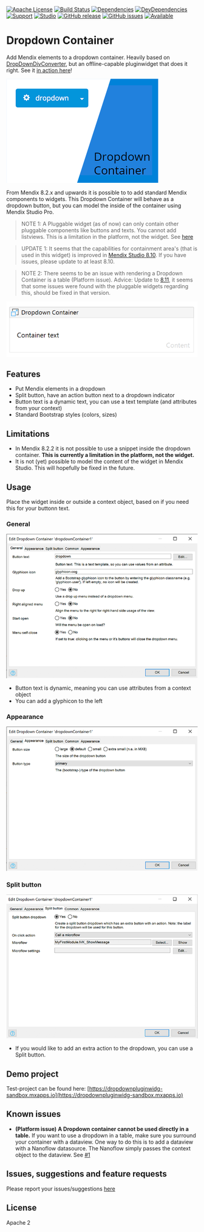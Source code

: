[![Apache License](https://img.shields.io/badge/license-Apache%202.0-orange.svg)](http://www.apache.org/licenses/LICENSE-2.0)
[![Build Status](https://travis-ci.org/JelteMX/mendix-dropdown-container.svg?branch=master)](https://travis-ci.org/JelteMX/mendix-dropdown-container)
[![Dependencies](https://david-dm.org/JelteMX/mendix-dropdown-container.svg)]([https://david-dm.org/JelteMX/mendix-dropdown-container](https://david-dm.org/JelteMX/mendix-dropdown-container))
[![DevDependencies](https://david-dm.org/JelteMX/mendix-dropdown-container/dev-status.svg)]([https://david-dm.org/JelteMX/mendix-dropdown-container?type=dev](https://david-dm.org/JelteMX/mendix-dropdown-container?type=dev))
[![Support](https://img.shields.io/badge/Support-Community%20(no%20active%20support)-orange.svg)](https://docs.mendix.com/developerportal/app-store/app-store-content-support)
[![Studio](https://img.shields.io/badge/Studio%20version-8.2%2B-blue.svg)](https://appstore.home.mendix.com/link/modeler/)
[![GitHub release](https://img.shields.io/github/release/JelteMX/mendix-dropdown-container)](https://github.com/JelteMX/mendix-dropdown-container/releases/latest)
[![GitHub issues](https://img.shields.io/github/issues/JelteMX/mendix-dropdown-container)](https://github.com/JelteMX/mendix-dropdown-container/issues)
[![Available](https://img.shields.io/badge/Test%20Project-available-green.svg)](https://github.com/JelteMX/widget-test-projects)

# Dropdown Container

Add Mendix elements to a dropdown container. Heavily based on [DropDownDivConverter](https://appstore.home.mendix.com/link/app/2089/), but an offline-capable pluginwidget that does it right. See it [in action here](https://dropdownpluginwidg-sandbox.mxapps.io)!

![AppStore](/assets/AppStoreIcon.png)

From Mendix 8.2.x and upwards it is possible to to add standard Mendix components to widgets. This Dropdown Container will behave as a dropdown button, but you can model the inside of the container using Mendix Studio Pro.

> NOTE 1: A Pluggable widget (as of now) can only contain other pluggable components like buttons and texts. You cannot add listviews. This is a limitation in the platform, not the widget. See [here](https://github.com/JelteMX/mendix-dropdown-container/issues/3)

> UPDATE 1: It seems that the capabilities for containment area's (that is used in this widget) is improved in [Mendix Studio 8.10](https://docs.mendix.com/releasenotes/studio-pro/8.10#8100). If you have issues, please update to at least 8.10.

> NOTE 2: There seems to be an issue with rendering a Dropdown Container is a table (Platform issue). Advice: Update to [8.11](https://docs.mendix.com/releasenotes/studio-pro/8.11), it seems that some issues were found with the pluggable widgets regarding this, should be fixed in that version.

![Modeler](/assets/modeler.png)

## Features

- Put Mendix elements in a dropdown
- Split button, have an action button next to a dropdown indicator
- Button text is a dynamic text, you can use a text template (and attributes from your context)
- Standard Bootstrap styles (colors, sizes)

## Limitations

- In Mendix 8.2.2 it is not possible to use a snippet inside the dropdown container. **This is currently a limitation in the platform, not the widget.**
- It is not (yet) possible to model the content of the widget in Mendix Studio. This will hopefully be fixed in the future.

## Usage

Place the widget inside or outside a context object, based on if you need this for your buttonn text.

### General

![settings1](/assets/settings1.png)

- Button text is dynamic, meaning you can use attributes from a context object
- You can add a glyphicon to the left

### Appearance

![settings2](/assets/settings2.png)

### Split button

![settings3](/assets/settings3.png)

- If you would like to add an extra action to the dropdown, you can use a Split button.

## Demo project

Test-project can be found here: [https://dropdownpluginwidg-sandbox.mxapps.io](https://dropdownpluginwidg-sandbox.mxapps.io)

## Known issues

- **(Platform issue)** __A Dropdown container cannot be used directly in a table.__ If you want to use a dropdown in a table, make sure you surround your container with a dataview. One way to do this is to add a dataview with a Nanoflow datasource. The Nanoflow simply passes the context object to the dataview. See [#1](https://github.com/JelteMX/mendix-dropdown-container/issues/1)

## Issues, suggestions and feature requests

Please report your issues/suggestions [here](https://github.com/JelteMX/mendix-dropdown-container/issues)

## License

Apache 2
